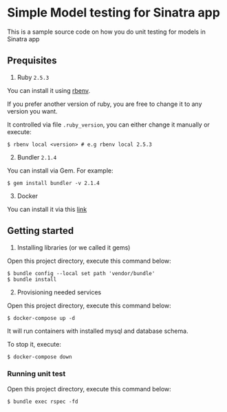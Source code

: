 # Simple Model testing for Sinatra app

This is a sample source code on how you do unit testing for models in Sinatra app

## Prequisites

1. Ruby `2.5.3`

You can install it using [rbenv](https://github.com/rbenv/rbenv#installing-ruby-versions).

If you prefer another version of ruby, you are free to change it to any version you want.

It controlled via file `.ruby_version`, you can either change it manually or execute:

```console
$ rbenv local <version> # e.g rbenv local 2.5.3
```

2. Bundler `2.1.4`

You can install via Gem. For example:

```console
$ gem install bundler -v 2.1.4
```

3. Docker

You can install it via this [link](https://www.docker.com/get-started)

## Getting started

1. Installing libraries (or we called it gems)

Open this project directory, execute this command below:

```console
$ bundle config --local set path 'vendor/bundle'
$ bundle install
```

2. Provisioning needed services

Open this project directory, execute this command below:

```console
$ docker-compose up -d
```

It will run containers with installed mysql and database schema.

To stop it, execute:

```console
$ docker-compose down
```

### Running unit test

Open this project directory, execute this command below:

```console
$ bundle exec rspec -fd
```
